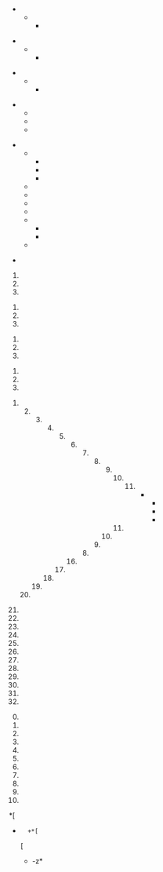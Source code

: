 *
  *
    *

-
  -
    -

+
  +
    +

*
  *
  +
  -

+
  +
    +
    -
    -
  +
  -
  -
  -
  +
    -
    -
  *
*

1.
1.
1.

1)
1)
1)

1.
2.
3.

1)
2)
3)

1.
   2.
      3.
         4.
            5.
               6.
                  7)
                     8)
                        9)
                           10)
                               11) *
                                     -
                                     -
                                     +
                           12)
                        13)
                     14)
                  15)
               16)
            17)
         18)
      19)
   20)
21)

00)
01)
02)
03)
04)
05)
06)
07)
08)
09)
010)

00.
01.
02.
03.
04.
05.
06.
07.
08.
09.
010.

<!-- case with tabs (found when fuzzing)
     To prevent the `-` from getting interpreted as a setext header the list is given another
     newline separator.
-->

*[
-       +*[
  [

  -
    -z*

